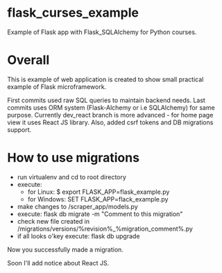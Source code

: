 # flask_curses_example
Example of Flask app with Flask_SQLAlchemy for Python courses.

# Overall
This is example of web application is created to show small practical example of Flask microframework.

First commits used raw SQL queries to maintain backend needs. Last commits uses ORM system (Flask-Alchemy or i.e SQLAlchemy) for same purpose.
Currently dev_react branch is more advanced - for home page view it uses React JS library. Also, added csrf tokens and DB migrations support.

# How to use migrations
- run virtualenv and cd to root directory
- execute:
    - for Linux: $ export FLASK_APP=flask_example.py
    - for Windows: SET FLASK_APP=flack_example.py
- make changes to /scraper_app/models.py
- execute: flask db migrate -m "Comment to this migration"
- check new file created in /migrations/versions/%revision%_%migration_comment%.py
- if all looks o'key execute: flask db upgrade

Now you successfully made a migration.

Soon I'll add notice about React JS.
